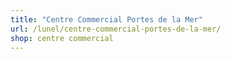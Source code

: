 ```yaml
---
title: "Centre Commercial Portes de la Mer"
url: /lunel/centre-commercial-portes-de-la-mer/
shop: centre commercial
---
```

